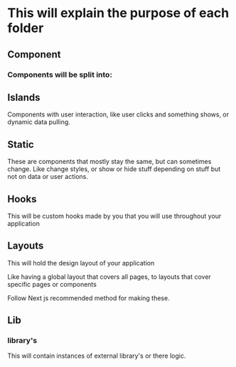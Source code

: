 # This will explain the purpose of each folder 


## Component

### Components will be split into:

## Islands

Components with user interaction, like user clicks and something shows, or dynamic data pulling.

## Static 

These are components that mostly stay the same, but can sometimes change. Like change styles, or show or hide stuff depending on stuff but not on data or user actions.

## Hooks

This will be custom hooks made by you that you will use throughout your application

## Layouts

This will hold the design layout of your application

Like having a global layout that covers all pages, to layouts that cover specific pages or components

Follow Next js recommended method for making these.

## Lib

### library's

This will contain instances of external library's or there logic.